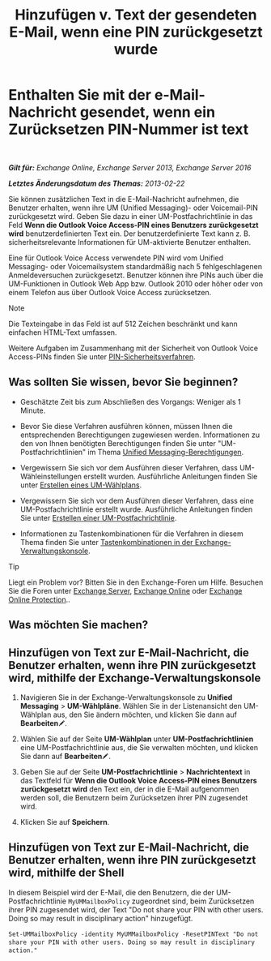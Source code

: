 ﻿---
title: 'Hinzufügen v. Text der gesendeten E-Mail, wenn eine PIN zurückgesetzt wurde'
TOCTitle: Enthalten Sie mit der e-Mail-Nachricht gesendet, wenn ein Zurücksetzen PIN-Nummer ist text
ms:assetid: f7a4d775-a588-412f-ac2c-11ab1a5c67eb
ms:mtpsurl: https://technet.microsoft.com/de-de/library/Bb201750(v=EXCHG.150)
ms:contentKeyID: 51409367
ms.date: 05/23/2018
mtps_version: v=EXCHG.150
ms.translationtype: MT
---

# Enthalten Sie mit der e-Mail-Nachricht gesendet, wenn ein Zurücksetzen PIN-Nummer ist text

 

_**Gilt für:** Exchange Online, Exchange Server 2013, Exchange Server 2016_

_**Letztes Änderungsdatum des Themas:** 2013-02-22_

Sie können zusätzlichen Text in die E-Mail-Nachricht aufnehmen, die Benutzer erhalten, wenn ihre UM (Unified Messaging)- oder Voicemail-PIN zurückgesetzt wird. Geben Sie dazu in einer UM-Postfachrichtlinie in das Feld **Wenn die Outlook Voice Access-PIN eines Benutzers zurückgesetzt wird** benutzerdefinierten Text ein. Der benutzerdefinierte Text kann z. B. sicherheitsrelevante Informationen für UM-aktivierte Benutzer enthalten.

Eine für Outlook Voice Access verwendete PIN wird vom Unified Messaging- oder Voicemailsystem standardmäßig nach 5 fehlgeschlagenen Anmeldeversuchen zurückgesetzt. Benutzer können ihre PINs auch über die UM-Funktionen in Outlook Web App bzw. Outlook 2010 oder höher oder von einem Telefon aus über Outlook Voice Access zurücksetzen.


> [!NOTE]
> Die Texteingabe in das Feld ist auf 512 Zeichen beschränkt und kann einfachen HTML-Text umfassen.



Weitere Aufgaben im Zusammenhang mit der Sicherheit von Outlook Voice Access-PINs finden Sie unter [PIN-Sicherheitsverfahren](pin-security-procedures-exchange-2013-help.md).

## Was sollten Sie wissen, bevor Sie beginnen?

  - Geschätzte Zeit bis zum Abschließen des Vorgangs: Weniger als 1 Minute.

  - Bevor Sie diese Verfahren ausführen können, müssen Ihnen die entsprechenden Berechtigungen zugewiesen werden. Informationen zu den von Ihnen benötigten Berechtigungen finden Sie unter "UM-Postfachrichtlinien" im Thema [Unified Messaging-Berechtigungen](unified-messaging-permissions-exchange-2013-help.md).

  - Vergewissern Sie sich vor dem Ausführen dieser Verfahren, dass UM-Wähleinstellungen erstellt wurden. Ausführliche Anleitungen finden Sie unter [Erstellen eines UM-Wählplans](https://technet.microsoft.com/de-de/library/Bb123819(v=EXCHG.150)).

  - Vergewissern Sie sich vor dem Ausführen dieser Verfahren, dass eine UM-Postfachrichtlinie erstellt wurde. Ausführliche Anleitungen finden Sie unter [Erstellen einer UM-Postfachrichtlinie](https://technet.microsoft.com/de-de/library/Bb123510(v=EXCHG.150)).

  - Informationen zu Tastenkombinationen für die Verfahren in diesem Thema finden Sie unter [Tastenkombinationen in der Exchange-Verwaltungskonsole](keyboard-shortcuts-in-the-exchange-admin-center-exchange-online-protection-help.md).


> [!TIP]
> Liegt ein Problem vor? Bitten Sie in den Exchange-Foren um Hilfe. Besuchen Sie die Foren unter <A href="https://go.microsoft.com/fwlink/p/?linkid=60612">Exchange Server</A>, <A href="https://go.microsoft.com/fwlink/p/?linkid=267542">Exchange Online</A> oder <A href="https://go.microsoft.com/fwlink/p/?linkid=285351">Exchange Online Protection</A>..



## Was möchten Sie machen?

## Hinzufügen von Text zur E-Mail-Nachricht, die Benutzer erhalten, wenn ihre PIN zurückgesetzt wird, mithilfe der Exchange-Verwaltungskonsole

1.  Navigieren Sie in der Exchange-Verwaltungskonsole zu **Unified Messaging** \> **UM-Wählpläne**. Wählen Sie in der Listenansicht den UM-Wählplan aus, den Sie ändern möchten, und klicken Sie dann auf **Bearbeiten**![Bearbeitungssymbol](images/Bb124582.6f53ccb2-1f13-4c02-bea0-30690e6ea71d(EXCHG.150).gif "Bearbeitungssymbol").

2.  Wählen Sie auf der Seite **UM-Wählplan** unter **UM-Postfachrichtlinien** eine UM-Postfachrichtlinie aus, die Sie verwalten möchten, und klicken Sie dann auf **Bearbeiten**![Bearbeitungssymbol](images/Bb124582.6f53ccb2-1f13-4c02-bea0-30690e6ea71d(EXCHG.150).gif "Bearbeitungssymbol").

3.  Geben Sie auf der Seite **UM-Postfachrichtlinie** \> **Nachrichtentext** in das Textfeld für **Wenn die Outlook Voice Access-PIN eines Benutzers zurückgesetzt wird** den Text ein, der in die E-Mail aufgenommen werden soll, die Benutzern beim Zurücksetzen ihrer PIN zugesendet wird.

4.  Klicken Sie auf **Speichern**.

## Hinzufügen von Text zur E-Mail-Nachricht, die Benutzer erhalten, wenn ihre PIN zurückgesetzt wird, mithilfe der Shell

In diesem Beispiel wird der E-Mail, die den Benutzern, die der UM-Postfachrichtlinie `MyUMMailboxPolicy` zugeordnet sind, beim Zurücksetzen ihrer PIN zugesendet wird, der Text "Do not share your PIN with other users. Doing so may result in disciplinary action" hinzugefügt.

    Set-UMMailboxPolicy -identity MyUMMailboxPolicy -ResetPINText "Do not share your PIN with other users. Doing so may result in disciplinary action."


